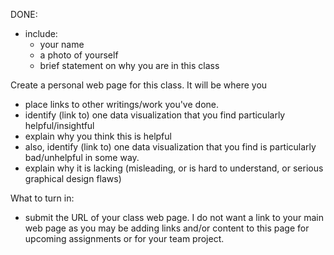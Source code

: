 DONE:
- include:
    - your name
    - a photo of yourself
    - brief statement on why you are in this class

Create a personal web page for this class. It will be where you 
- place links to other writings/work you've done.
- identify (link to) one data visualization that you find particularly helpful/insightful
- explain why you think this is helpful
- also, identify (link to) one data visualization that you find is particularly bad/unhelpful in some way. 
- explain why it is lacking (misleading, or is hard to understand, or serious graphical design flaws)

What to turn in:
- submit the URL of your class web page. I do not want a link to your main web page as you may be adding links and/or content to this page for upcoming assignments or for your team project.